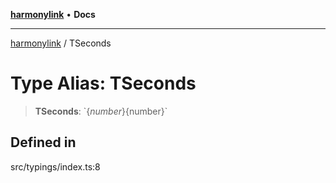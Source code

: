 [**harmonylink**](../README.md) • **Docs**

***

[harmonylink](../globals.md) / TSeconds

# Type Alias: TSeconds

> **TSeconds**: \`$\{number\}$\{number\}\`

## Defined in

src/typings/index.ts:8
